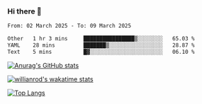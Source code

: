 ### Hi there 👋

<!--

[![Anurag's GitHub stats](https://github-readme-stats.vercel.app/api?username=oerroot)](https://github.com/anuraghazra/github-readme-stats)
[![Anurag's GitHub stats](https://github-readme-stats.vercel.app/api?username=oerroot&count_private=true)
[![Anurag's GitHub stats](https://github-readme-stats.vercel.app/api?username=oerroot&show_icons=true&theme=tokyonight)
[![Top Langs](https://github-readme-stats.vercel.app/api/top-langs/?username=oerroot&layout=compact)](https://github.com/anuraghazra/github-readme-stats)

-->

<!--START_SECTION:waka-->

```txt
From: 02 March 2025 - To: 09 March 2025

Other   1 hr 3 mins     ████████████████▒░░░░░░░░   65.03 %
YAML    28 mins         ███████▒░░░░░░░░░░░░░░░░░   28.87 %
Text    5 mins          █▓░░░░░░░░░░░░░░░░░░░░░░░   06.10 %
```

<!--END_SECTION:waka-->

[![Anurag's GitHub stats](https://github-readme-stats.vercel.app/api?username=oerroot&count_private=true&show_icons=true&hide_border=true&include_all_commits=true&theme=tokyonight)](https://github.com/anuraghazra/github-readme-stats)

[![willianrod's wakatime stats](https://github-readme-stats.vercel.app/api/wakatime?username=Oerroot&count_private=true&show_icons=true&hide_border=true&hide_title=true&theme=tokyonight)](https://github.com/anuraghazra/github-readme-stats)

[![Top Langs](https://github-readme-stats.vercel.app/api/top-langs/?username=oerroot&count_private=true&show_icons=true&hide_border=true&layout=compact&theme=tokyonight)](https://github.com/anuraghazra/github-readme-stats)

<!--

[![willianrod's wakatime stats](https://github-readme-stats.vercel.app/api/wakatime?username=Oerroot)](https://github.com/anuraghazra/github-readme-stats)

-->
